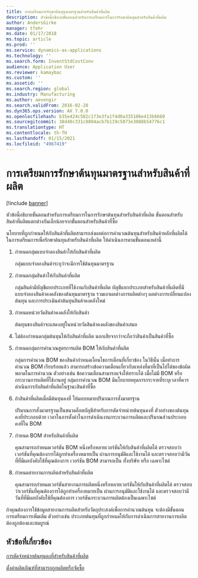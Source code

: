 ```yaml
---
title: การเตรียมการรักษาต้นทุนมาตรฐานสำหรับสินค้าที่ผลิต
description: หัวข้อนี้อธิบายขั้นตอนสำหรับการเตรียมการในการรักษาต้นทุนสำหรับสินค้าที่ผลิต
author: AndersGirke
manager: tfehr
ms.date: 01/17/2018
ms.topic: article
ms.prod: ''
ms.service: dynamics-ax-applications
ms.technology: ''
ms.search.form: InventStdCostConv
audience: Application User
ms.reviewer: kamaybac
ms.custom: ''
ms.assetid: ''
ms.search.region: global
ms.industry: Manufacturing
ms.author: aevengir
ms.search.validFrom: 2016-02-28
ms.dyn365.ops.version: AX 7.0.0
ms.openlocfilehash: b35e424c582c173e3fa1f4d0a335106e413b6660
ms.sourcegitcommit: 38d40c331c8894acb7b119c5073e3088b54776c1
ms.translationtype: HT
ms.contentlocale: th-TH
ms.lasthandoff: 01/15/2021
ms.locfileid: "4967419"
---
```

# <a name="prepare-to-maintain-standard-costs-for-manufactured-items"></a>การเตรียมการรักษาต้นทุนมาตรฐานสำหรับสินค้าที่ผลิต

[!include [banner](../includes/banner.md)]

หัวข้อนี้อธิบายขั้นตอนสำหรับการเตรียมการในการรักษาต้นทุนสำหรับสินค้าที่ผลิต ขั้นตอนสำหรับสินค้าที่ผลิตแตกต่างกันเล็กน้อยจากขั้นตอนสำหรับสินค้าที่ซื้อ

นโยบายที่ถูกกำหนดให้กับสินค้าที่ผลิตสามารถส่งผลต่อการคำนวณต้นทุนสำหรับสินค้าหลักที่ผลิตได้ ในการเตรียมการเพื่อรักษาต้นทุนสำหรับสินค้าที่ผลิต ให้ดำเนินการตามขั้นตอนเหล่านี้

1. กำหนดกลุ่มแบบจำลองสินค้าให้กับสินค้าที่ผลิต 

   กลุ่มแบบจำลองสินค้าระบุว่าจะมีการใช้ต้นทุนมาตรฐาน

2. กำหนดกลุ่มสินค้าให้กับสินค้าที่ผลิต 

   กลุ่มสินค้ามีบัญชีแยกประเภทที่ใช้งานกับสินค้าที่ผลิต  บัญชีแยกประเภทสำหรับสินค้าที่ผลิตที่มีแบบจำลองสินค้าคงคลังของต้นทุนมาตรฐาน รวมเอาผลต่างการผลิตต่างๆ ผลต่างการเปลี่ยนแปลงต้นทุน และการประเมินค่าต้นทุนสินค้าคงคลังใหม่

3. กำหนดหน่วยวัดสินค้าคงคลังให้กับสินค้า 

   ต้นทุนของสินค้าจะแสดงอยู่ในหน่วยวัดสินค้าคงคลังของสินค้าเสมอ

4. ไม่ต้องกำหนดกลุ่มต้นทุนให้กับสินค้าที่ผลิต นอกเสียจากว่าจะถือว่าสินค้าเป็นสินค้าที่ซื้อ

5. กำหนดกลุ่มการคำนวณสูตรการผลิต BOM ให้กับสินค้าที่ผลิต 

   กลุ่มการคำนวณ BOM ของสินค้ากำหนดเงื่อนไขการเตือนที่เกี่ยวข้อง ในวิธีนั้น เมื่อทำการคำนวณ BOM เรียบร้อยแล้ว สามารถสร้างข้อความเตือนเกี่ยวกับแหล่งที่มาที่เป็นไปได้ของข้อผิดพลาดในการคำนวณ ตัวอย่างเช่น ข้อความเตือนสามารถแจ้งให้ทราบได้ เมื่อไม่มี BOM หรือกระบวนการผลิตที่ใช้งานอยู่ กลุ่มการคำนวณ BOM มีนโยบายหยุดการกระจายที่ระบุเวลาที่ควรดำเนินการกับสินค้าที่ผลิตในฐานะสินค้าที่ซื้อ

6. ถ้าสินค้าที่ผลิตเมื่อมีต้นทุนคงที่ ให้มอบหมายปริมาณการสั่งมาตรฐาน 

   ปริมาณการสั่งมาตรฐานเป็นขนาดล็อตบัญชีสำหรับการตัดจำหน่ายต้นทุนคงที่ ตัวอย่างของต้นทุนคงที่ประกอบด้วย เวลาในการตั้งค่าในการดำเนินงานกระบวนการผลิตและปริมาณส่วนประกอบคงที่ใน BOM

7. กำหนด BOM สำหรับสินค้าที่ผลิต  

   คุณสามารถกำหนดเวอร์ชัน BOM หนึ่งหรือหลายเวอร์ชันให้กับสินค้าที่ผลิตได้  ตรวจสอบว่าเวอร์ชันที่คุณต้องการได้ถูกทำเครื่องหมายเป็น ผ่านการอนุมัติและใช้งานได้ และตรวจสอบว่ามีวันที่ที่มีผลบังคับใช้ที่คุณต้องการ เวอร์ชัน BOM สามารถเป็น ทั้งบริษัท หรือ เฉพาะไซต์

8. กำหนดสายงานการผลิตสำหรับสินค้าที่ผลิต  

   คุณสามารถกำหนดเวอร์ชันสายงานการผลิตหนึ่งหรือหลายเวอร์ชันให้กับสินค้าที่ผลิตได้  ตรวจสอบว่าเวอร์ชันที่คุณต้องการได้ถูกทำเครื่องหมายเป็น ผ่านการอนุมัติและใช้งานได้ และตรวจสอบว่ามีวันที่ที่มีผลบังคับใช้ที่คุณต้องการ เวอร์ชันกระบวนการผลิตต้องเป็นเฉพาะไซต์

ถ้าคุณต้องการใช้ข้อมูลสายงานการผลิตสำหรับวัตถุประสงค์เพื่อการคำนวณต้นทุน จะต้องมีขั้นตอนการเตรียมการเพิ่มเติม ตัวอย่างเช่น ประเภทต้นทุนที่ถูกกำหนดให้กับการดำเนินการสายงานการผลิตต้องถูกต้องและสมบูรณ์

<a name="related-topics"></a>หัวข้อที่เกี่ยวข้อง
--------

[การตัดจำหน่ายต้นทุนคงที่สำหรับสินค้าที่ผลิต](amortize-constant-costs-manufactured-item.md)

[ตั้งค่าผลิตภัณฑ์ที่สามารถถูกผลิตหรือจัดซื้อ](manufactured-items-treated-as-purchased-items.md)

